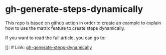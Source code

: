 # gh-generate-steps-dynamically

This repo is based on github action in order to create an example to explain how to use the matrix feature to create steps dynamically.

If you want to read the full article, you can go to:

[]: # Link: [gh-generate-steps-dynamically](https://alknopfler.github.io/post/gh-actions-create-steps-dinamically/)

